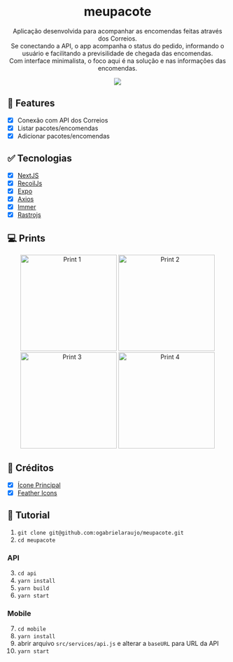 <h1 align="center">
  <br>
  meupacote
</h1>

<p align="center">
  Aplicação desenvolvida para acompanhar as encomendas feitas através dos Correios. 
  <br>Se conectando a API, o app acompanha o status do pedido, informando o usuário e facilitando a previsilidade de chegada das encomendas.
  <br>Com interface minimalista, o foco aqui é na solução e nas informações das encomendas.
</p>

<p align="center">
  <a href="https://profile-github.netlify.app/">
    <img src="https://i.imgur.com/0KSGs4y.png" />
  </a>
</p>

## :dart: Features

- [x] Conexão com API dos Correios
- [x] Listar pacotes/encomendas
- [x] Adicionar pacotes/encomendas

## :white_check_mark: Tecnologias

- [x] [NextJS](https://nextjs.org/)
- [x] [RecoilJs](https://recoiljs.org/)
- [x] [Expo](https://docs.expo.io/)
- [x] [Axios](https://github.com/axios/axios)
- [x] [Immer](https://github.com/immerjs/use-immer)
- [x] [Rastrojs](https://github.com/talesluna/rastrojs)

## :computer: Prints

<p align="center">
<img src="https://i.imgur.com/3MLmLy7.png" alt="Print 1" width="220" />

<img src="https://i.imgur.com/lgSKetx.png" alt="Print 2" width="220" />

<img src="https://i.imgur.com/tOxQp1L.png" alt="Print 3" width="220" />

<img src="https://i.imgur.com/NF4LDa2.png" alt="Print 4" width="220" />
</p>

## :link: Créditos

- [x] [Ícone Principal](https://www.flaticon.com/free-icon/location_2897772)
- [x] [Feather Icons](https://feathericons.com/)

## :construction: Tutorial

1. `git clone git@github.com:ogabrielaraujo/meupacote.git`
2. `cd meupacote`

### API
3. `cd api`
4. `yarn install`
5. `yarn build`
6. `yarn start`

### Mobile
7. `cd mobile`
8. `yarn install`
9. abrir arquivo `src/services/api.js` e alterar a `baseURL` para URL da API
10. `yarn start`
